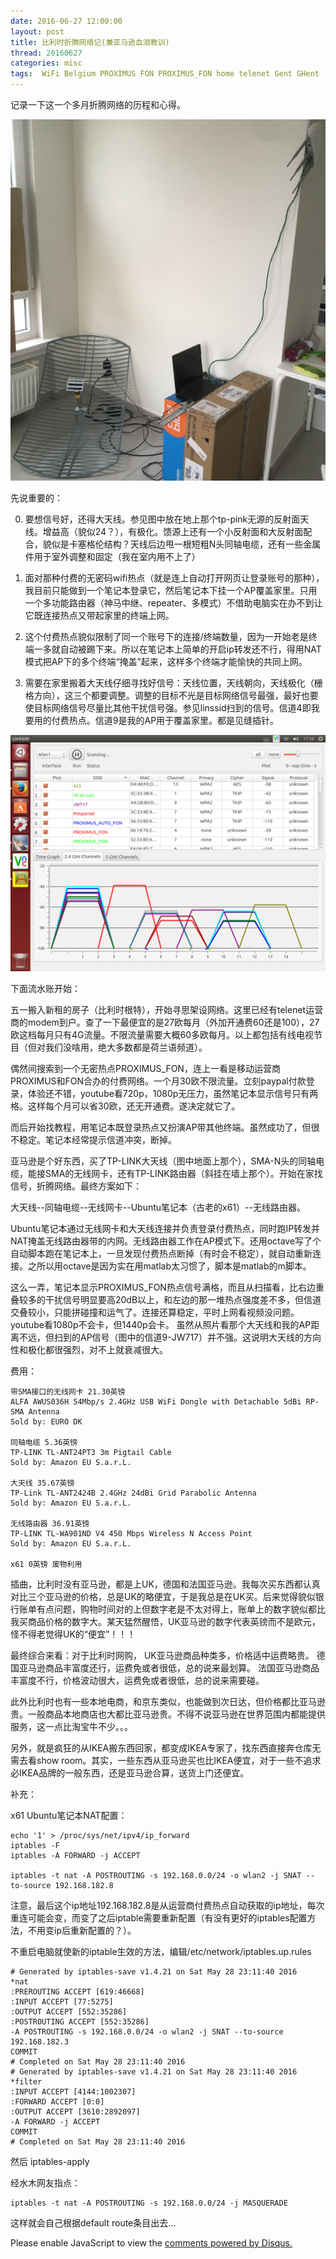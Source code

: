 ```yaml
---
date: 2016-06-27 12:00:00
layout: post
title: 比利时折腾网络记(兼亚马逊血泪教训)
thread: 20160627
categories: misc
tags:  WiFi Belgium PROXIMUS FON PROXIMUS_FON home telenet Gent GHent
---
```


记录一下这一个多月折腾网络的历程和心得。 

![](../media/belgium-home-network-setup.png)

先说重要的： 

0. 要想信号好，还得大天线。参见图中放在地上那个tp-pink无源的反射面天线。增益高（貌似24？），有极化。馈源上还有一个小反射面和大反射面配合，貌似是卡塞格伦结构？天线后边甩一根短粗N头同轴电缆，还有一些金属件用于室外调整和固定（我在室内用不上了） 
  
1. 面对那种付费的无密码wifi热点（就是连上自动打开网页让登录账号的那种），我目前只能做到一个笔记本登录它，然后笔记本下挂一个AP覆盖家里。只用一个多功能路由器（神马中继、repeater、多模式）不借助电脑实在办不到让它既连接热点又带起家里的终端上网。 
  
2. 这个付费热点貌似限制了同一个账号下的连接/终端数量，因为一开始老是终端一多就自动被踢下来。所以在笔记本上简单的开启ip转发还不行，得用NAT模式把AP下的多个终端“掩盖”起来，这样多个终端才能愉快的共同上网。 
  
4. 需要在家里搬着大天线仔细寻找好信号：天线位置，天线朝向，天线极化（栅格方向），这三个都要调整。调整的目标不光是目标网络信号最强，最好也要使目标网络信号尽量比其他干扰信号强。参见linssid扫到的信号。信道4即我要用的付费热点。信道9是我的AP用于覆盖家里。都是见缝插针。 

![](../media/belgium-home-ssid-scan.png)

下面流水账开始： 
  
五一搬入新租的房子（比利时根特），开始寻思架设网络。这里已经有telenet运营商的modem到户。查了一下最便宜的是27欧每月（外加开通费60还是100），27欧这档每月只有4G流量。不限流量需要大概60多欧每月。以上都包括有线电视节目（但对我们没啥用，绝大多数都是荷兰语频道）。 
  
偶然间搜索到一个无密热点PROXIMUS_FON，连上一看是移动运营商PROXIMUS和FON合办的付费网络。一个月30欧不限流量。立刻paypal付款登录，体验还不错，youtube看720p，1080p无压力，虽然笔记本显示信号只有两格。这样每个月可以省30欧，还无开通费。遂决定就它了。 
  
而后开始找教程，用笔记本既登录热点又扮演AP带其他终端。虽然成功了，但很不稳定。笔记本经常提示信道冲突，断掉。 
  
亚马逊是个好东西，买了TP-LINK大天线（图中地面上那个），SMA-N头的同轴电缆，能接SMA的无线网卡，还有TP-LINK路由器（斜挂在墙上那个）。开始在家找信号，折腾网络。最终方案如下： 
  
大天线--同轴电缆--无线网卡--Ubuntu笔记本（古老的x61）--无线路由器。 
  
Ubuntu笔记本通过无线网卡和大天线连接并负责登录付费热点，同时跑IP转发并NAT掩盖无线路由器带的内网。无线路由器工作在AP模式下。还用octave写了个自动脚本跑在笔记本上，一旦发现付费热点断掉（有时会不稳定），就自动重新连接。之所以用octave是因为实在用matlab太习惯了，脚本是matlab的m脚本。 
  
这么一弄，笔记本显示PROXIMUS_FON热点信号满格，而且从扫描看，比右边重叠较多的干扰信号明显要高20dB以上，和左边的那一堆热点强度差不多，但信道交叠较小，只能拼碰撞和运气了。连接还算稳定，平时上网看视频没问题。youtube看1080p不会卡，但1440p会卡。 虽然从照片看那个大天线和我的AP距离不远，但扫到的AP信号（图中的信道9-JW717）并不强。这说明大天线的方向性和极化都很强烈，对不上就衰减很大。 
  
费用： 

    带SMA接口的无线网卡 21.30英镑 
    ALFA AWUS036H 54Mbp/s 2.4GHz USB WiFi Dongle with Detachable 5dBi RP-SMA Antenna 
    Sold by: EURO DK 
  
    同轴电缆 5.36英镑 
    TP-LINK TL-ANT24PT3 3m Pigtail Cable 
    Sold by: Amazon EU S.a.r.L. 
  
    大天线 35.67英镑 
    TP-Link TL-ANT2424B 2.4GHz 24dBi Grid Parabolic Antenna 
    Sold by: Amazon EU S.a.r.L. 
  
    无线路由器 36.91英镑 
    TP-LINK TL-WA901ND V4 450 Mbps Wireless N Access Point 
    Sold by: Amazon EU S.a.r.L. 
  
    x61 0英镑 废物利用 
  
插曲，比利时没有亚马逊，都是上UK，德国和法国亚马逊。我每次买东西都认真对比三个亚马逊的价格，总是UK的略便宜，于是我总是在UK买。后来觉得貌似银行账单有点问题，购物时间对的上但数字老是不太对得上，账单上的数字貌似都比我买商品价格的数字大。某天猛然醒悟，UK亚马逊的数字代表英镑而不是欧元，怪不得老觉得UK的“便宜”！！！ 
  
最终综合来看：对于比利时网购， 
UK亚马逊商品种类多，价格适中运费略贵。 
德国亚马逊商品丰富度还行，运费免或者很低，总的说来最划算。 
法国亚马逊商品丰富度不行，价格波动很大，运费免或者很低，总的说来需要碰。 
  
此外比利时也有一些本地电商，和京东类似，也能做到次日达，但价格都比亚马逊贵。一般商品本地商店也大都比亚马逊贵。不得不说亚马逊在世界范围内都能提供服务，这一点比淘宝牛不少。。。 
  
另外，就是疯狂的从IKEA搬东西回家，都变成IKEA专家了，找东西直接奔仓库无需去看show room。其实，一些东西从亚马逊买也比IKEA便宜，对于一些不追求必IKEA品牌的一般东西，还是亚马逊合算，送货上门还便宜。 
  
补充： 

x61 Ubuntu笔记本NAT配置： 
  
    echo '1' > /proc/sys/net/ipv4/ip_forward 
    iptables -F 
    iptables -A FORWARD -j ACCEPT 

    iptables -t nat -A POSTROUTING -s 192.168.0.0/24 -o wlan2 -j SNAT --to-source 192.168.182.8 

注意，最后这个ip地址192.168.182.8是从运营商付费热点自动获取的ip地址，每次重连可能会变，而变了之后iptable需要重新配置（有没有更好的iptables配置方法，不用变ip后重新配置的？）。 
  
不重启电脑就使新的iptable生效的方法，编辑/etc/network/iptables.up.rules 

    # Generated by iptables-save v1.4.21 on Sat May 28 23:11:40 2016 
    *nat 
    :PREROUTING ACCEPT [619:46668] 
    :INPUT ACCEPT [77:5275] 
    :OUTPUT ACCEPT [552:35286] 
    :POSTROUTING ACCEPT [552:35286] 
    -A POSTROUTING -s 192.168.0.0/24 -o wlan2 -j SNAT --to-source 192.168.182.3 
    COMMIT 
    # Completed on Sat May 28 23:11:40 2016 
    # Generated by iptables-save v1.4.21 on Sat May 28 23:11:40 2016 
    *filter 
    :INPUT ACCEPT [4144:1002307] 
    :FORWARD ACCEPT [0:0] 
    :OUTPUT ACCEPT [3610:2892097] 
    -A FORWARD -j ACCEPT 
    COMMIT 
    # Completed on Sat May 28 23:11:40 2016 
  
然后 iptables-apply 

经水木网友指点：

    iptables -t nat -A POSTROUTING -s 192.168.0.0/24 -j MASQUERADE 
  
这样就会自己根据default route条目出去... 

<div id="disqus_thread"></div>
<script type="text/javascript">
    /* * * CONFIGURATION VARIABLES: EDIT BEFORE PASTING INTO YOUR WEBPAGE * * */
    var disqus_shortname = 'jiaoxianjun'; // required: replace example with your forum shortname

    /* * * DON'T EDIT BELOW THIS LINE * * */
    (function() {
        var dsq = document.createElement('script'); dsq.type = 'text/javascript'; dsq.async = true;
        dsq.src = '//' + disqus_shortname + '.disqus.com/embed.js';
        (document.getElementsByTagName('head')[0] || document.getElementsByTagName('body')[0]).appendChild(dsq);
    })();
</script>
<noscript>Please enable JavaScript to view the <a href="http://disqus.com/?ref_noscript">comments powered by Disqus.</a></noscript>


<script>
  (function(i,s,o,g,r,a,m){i['GoogleAnalyticsObject']=r;i[r]=i[r]||function(){
  (i[r].q=i[r].q||[]).push(arguments)},i[r].l=1*new Date();a=s.createElement(o),
  m=s.getElementsByTagName(o)[0];a.async=1;a.src=g;m.parentNode.insertBefore(a,m)
  })(window,document,'script','//www.google-analytics.com/analytics.js','ga');

  ga('create', 'UA-56112029-1', 'auto');
  ga('send', 'pageview');

</script>
